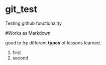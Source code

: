 # git_test
Testing github functionality

#Works as Markdown

good to *try* different **types** of lessons learned.

1. first
2. second
